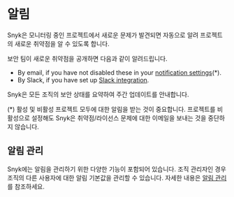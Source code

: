 # 알림

Snyk은 모니터링 중인 프로젝트에서 새로운 문제가 발견되면 자동으로 알려 프로젝트의 새로운 취약점을 알 수 있도록 합니다.

보안 팀이 새로운 취약점을 공개하면 다음과 같이 알려드립니다.

* By email, if you have not disabled these in your [notification settings](https://app.snyk.io/account/notifications)(\*).
* By Slack, if you have set up [Slack integration](https://docs.snyk.io/integrations/untitled-3/slack-integration).

Snyk은 모든 조직의 보안 상태를 요약하여 주간 업데이트를 안내합니다.

(\*) 활성 및 비활성 프로젝트 모두에 대한 알림을 받는 것이 중요합니다. 프로젝트를 비활성으로 설정해도 Snyk은 취약점/라이선스 문제에 대한 이메일을 보내는 것을 중단하지 않습니다.

## **알림 관리** &#x20;

Snyk에는 알림을 관리하기 위한 다양한 기능이 포함되어 있습니다. 조직 관리자인 경우 조직의 다른 사용자에 대한 알림 기본값을 관리할 수 있습니다. 자세한 내용은 [알림 관리](../../features/user-and-group-management/notifications/notification-management.md)를 참조하세요.
